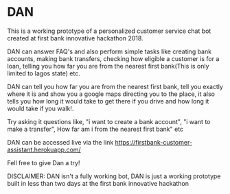 # DAN
This is a working prototype of a personalized customer service chat bot created at first bank innovative hackathon 2018.

DAN can answer FAQ's and also perform simple tasks like creating bank accounts, making bank transfers, checking how eligible a customer is for a loan, telling you how far you are from the nearest first bank(This is only limited to lagos state) etc.

DAN can tell you how far you are from the nearest first bank, tell you exactly where it is and show you a google maps directing you to the place, it also tells you how long it would take to get there if you drive and how long it would take if you walk!.

Try asking it questions like, "i want to create a bank account", "i want to make a transfer", How far am i from the nearest first bank" etc

DAN can be accessed live via the link  https://firstbank-customer-assistant.herokuapp.com/

Fell free to give Dan a try!

DISCLAIMER: DAN isn't a fully working bot, DAN is just a working prototype built in less than two days at the first bank innovative hackathon
